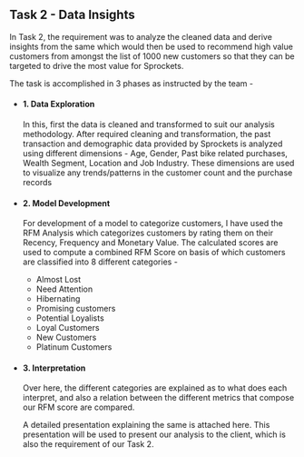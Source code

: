 ## Task 2 - Data Insights

In Task 2, the requirement was to analyze the cleaned data and derive insights from the same which would then be used to recommend high value customers from amongst the list of 1000 new customers so that they can be targeted to drive the most value for Sprockets. 

The task is accomplished in 3 phases as instructed by the team - 

- #### 1. Data Exploration
  In this, first the data is cleaned and transformed to suit our analysis methodology. 
  After required cleaning and transformation, the past transaction and demographic data provided by Sprockets is analyzed using different dimensions - Age, Gender, Past bike related purchases, Wealth Segment, Location and Job Industry. These dimensions are used to visualize any trends/patterns in the customer count and the purchase records
  
- #### 2. Model Development
  For development of a model to categorize customers, I have used the RFM Analysis which categorizes customers by rating them on their Recency, Frequency and Monetary Value. The calculated scores are used to compute a combined RFM Score on basis of which customers are classified into 8 different categories - 
  
  - Almost Lost
  - Need Attention
  - Hibernating
  - Promising customers
  - Potential Loyalists
  - Loyal Customers
  - New Customers
  - Platinum Customers
  
- #### 3. Interpretation
  Over here, the different categories are explained as to what does each interpret, and also a relation between the different metrics that compose our RFM score are compared.
  
  A detailed presentation explaining the same is attached here. This presentation will be used to present our analysis to the client, which is also the requirement of our Task 2.
